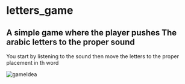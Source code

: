 # letters_game

## A simple game where the player pushes The arabic letters to the proper sound

You start by listening to the sound then move the letters to the proper placement in th word

![gameIdea](https://user-images.githubusercontent.com/85521119/174914611-e362e683-d950-4c0c-9d88-758f8710630c.png)
